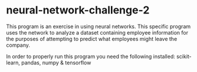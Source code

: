 # neural-network-challenge-2

This program is an exercise in using neural networks. This specific program uses the network to analyze a dataset containing employee information for the purposes of attempting to predict what employees might leave the company.

In order to properly run this program you need the following installed: scikit-learn, pandas, numpy & tensorflow
